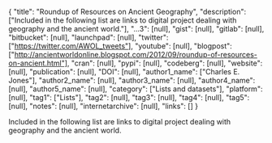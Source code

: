 {
  "title": "Roundup of Resources on Ancient Geography",
  "description": ["Included in the following list are links to digital project dealing with geography and the ancient world."],
  "...3": [null],
  "gist": [null],
  "gitlab": [null],
  "bitbucket": [null],
  "launchpad": [null],
  "twitter": ["https://twitter.com/AWOL_tweets"],
  "youtube": [null],
  "blogpost": ["http://ancientworldonline.blogspot.com/2012/09/roundup-of-resources-on-ancient.html"],
  "cran": [null],
  "pypi": [null],
  "codeberg": [null],
  "website": [null],
  "publication": [null],
  "DOI": [null],
  "author1_name": ["Charles E. Jones"],
  "author2_name": [null],
  "author3_name": [null],
  "author4_name": [null],
  "author5_name": [null],
  "category": ["Lists and datasets"],
  "platform": [null],
  "tag1": ["Lists"],
  "tag2": [null],
  "tag3": [null],
  "tag4": [null],
  "tag5": [null],
  "notes": [null],
  "internetarchive": [null],
  "links": []
}

<!-- Generated by csv2md.R – do not edit by hand -->

Included in the following list are links to digital project dealing with geography and the ancient world.
